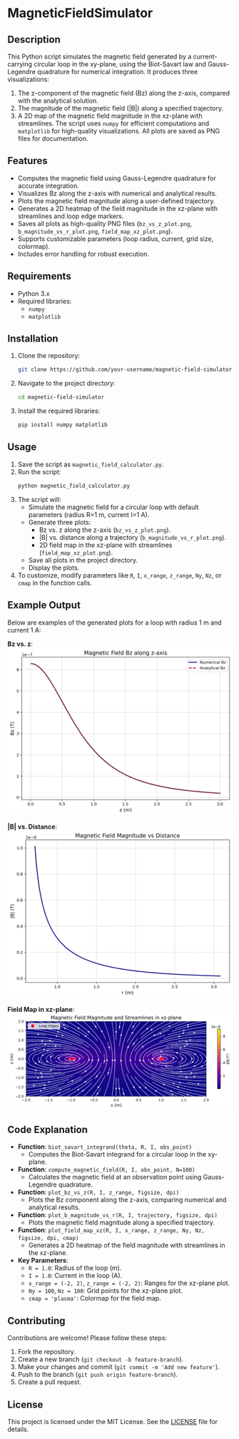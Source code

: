 # MagneticFieldSimulator

## Description
This Python script simulates the magnetic field generated by a current-carrying circular loop in the xy-plane, using the Biot-Savart law and Gauss-Legendre quadrature for numerical integration. It produces three visualizations: 
1. The z-component of the magnetic field (Bz) along the z-axis, compared with the analytical solution.
2. The magnitude of the magnetic field (|B|) along a specified trajectory.
3. A 2D map of the magnetic field magnitude in the xz-plane with streamlines. 
The script uses `numpy` for efficient computations and `matplotlib` for high-quality visualizations. All plots are saved as PNG files for documentation.

## Features
- Computes the magnetic field using Gauss-Legendre quadrature for accurate integration.
- Visualizes Bz along the z-axis with numerical and analytical results.
- Plots the magnetic field magnitude along a user-defined trajectory.
- Generates a 2D heatmap of the field magnitude in the xz-plane with streamlines and loop edge markers.
- Saves all plots as high-quality PNG files (`bz_vs_z_plot.png`, `b_magnitude_vs_r_plot.png`, `field_map_xz_plot.png`).
- Supports customizable parameters (loop radius, current, grid size, colormap).
- Includes error handling for robust execution.

## Requirements
- Python 3.x
- Required libraries:
  - `numpy`
  - `matplotlib`

## Installation
1. Clone the repository:
   ```bash
   git clone https://github.com/your-username/magnetic-field-simulator.git
   ```
2. Navigate to the project directory:
   ```bash
   cd magnetic-field-simulator
   ```
3. Install the required libraries:
   ```bash
   pip install numpy matplotlib
   ```

## Usage
1. Save the script as `magnetic_field_calculator.py`.
2. Run the script:
   ```bash
   python magnetic_field_calculator.py
   ```
3. The script will:
   - Simulate the magnetic field for a circular loop with default parameters (radius R=1 m, current I=1 A).
   - Generate three plots:
     - Bz vs. z along the z-axis (`bz_vs_z_plot.png`).
     - |B| vs. distance along a trajectory (`b_magnitude_vs_r_plot.png`).
     - 2D field map in the xz-plane with streamlines (`field_map_xz_plot.png`).
   - Save all plots in the project directory.
   - Display the plots.
4. To customize, modify parameters like `R`, `I`, `x_range`, `z_range`, `Ny`, `Nz`, or `cmap` in the function calls.

## Example Output
Below are examples of the generated plots for a loop with radius 1 m and current 1 A:

**Bz vs. z**:
![Bz vs z Plot](bz_vs_z_plot.png)

**|B| vs. Distance**:
![B Magnitude vs r Plot](b_magnitude_vs_r_plot.png)

**Field Map in xz-plane**:
![Field Map xz Plot](field_map_xz_plot.png)


## Code Explanation
- **Function**: `biot_savart_integrand(theta, R, I, obs_point)`
  - Computes the Biot-Savart integrand for a circular loop in the xy-plane.
- **Function**: `compute_magnetic_field(R, I, obs_point, N=100)`
  - Calculates the magnetic field at an observation point using Gauss-Legendre quadrature.
- **Function**: `plot_bz_vs_z(R, I, z_range, figsize, dpi)`
  - Plots the Bz component along the z-axis, comparing numerical and analytical results.
- **Function**: `plot_b_magnitude_vs_r(R, I, trajectory, figsize, dpi)`
  - Plots the magnetic field magnitude along a specified trajectory.
- **Function**: `plot_field_map_xz(R, I, x_range, z_range, Ny, Nz, figsize, dpi, cmap)`
  - Generates a 2D heatmap of the field magnitude with streamlines in the xz-plane.
- **Key Parameters**:
  - `R = 1.0`: Radius of the loop (m).
  - `I = 1.0`: Current in the loop (A).
  - `x_range = (-2, 2)`, `z_range = (-2, 2)`: Ranges for the xz-plane plot.
  - `Ny = 100`, `Nz = 100`: Grid points for the xz-plane plot.
  - `cmap = 'plasma'`: Colormap for the field map.

## Contributing
Contributions are welcome! Please follow these steps:
1. Fork the repository.
2. Create a new branch (`git checkout -b feature-branch`).
3. Make your changes and commit (`git commit -m 'Add new feature'`).
4. Push to the branch (`git push origin feature-branch`).
5. Create a pull request.

## License
This project is licensed under the MIT License. See the [LICENSE](LICENSE) file for details.

